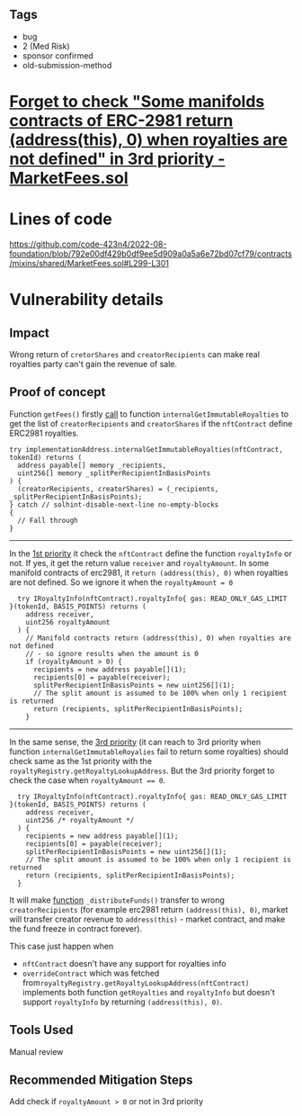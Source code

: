 ## Tags

- bug
- 2 (Med Risk)
- sponsor confirmed
- old-submission-method

# [Forget to check "Some manifolds contracts of ERC-2981 return (address(this), 0) when royalties are not defined" in 3rd priority - MarketFees.sol](https://github.com/code-423n4/2022-08-foundation-findings/issues/147) 

# Lines of code

https://github.com/code-423n4/2022-08-foundation/blob/792e00df429b0df9ee5d909a0a5a6e72bd07cf79/contracts/mixins/shared/MarketFees.sol#L299-L301


# Vulnerability details

## Impact
Wrong return of `cretorShares` and `creatorRecipients` can make real royalties party can't gain the revenue of sale. 
 
## Proof of concept 
Function `getFees()` firstly [call](https://github.com/code-423n4/2022-08-foundation/blob/792e00df429b0df9ee5d909a0a5a6e72bd07cf79/contracts/mixins/shared/MarketFees.sol#L422-L430) to function `internalGetImmutableRoyalties` to get the list of `creatorRecipients` and `creatorShares` if the `nftContract` define ERC2981 royalties.

```solidity=
try implementationAddress.internalGetImmutableRoyalties(nftContract, tokenId) returns (
  address payable[] memory _recipients,
  uint256[] memory _splitPerRecipientInBasisPoints
) {
  (creatorRecipients, creatorShares) = (_recipients, _splitPerRecipientInBasisPoints);
} catch // solhint-disable-next-line no-empty-blocks
{
  // Fall through
}
```
-----
In the [1st priority](https://github.com/code-423n4/2022-08-foundation/blob/792e00df429b0df9ee5d909a0a5a6e72bd07cf79/contracts/mixins/shared/MarketFees.sol#L236-L255) it check the `nftContract` define the function `royaltyInfo` or not. If yes, it get the return value `receiver` and `royaltyAmount`. In some manifold contracts of erc2981, it `return (address(this), 0)` when royalties are not defined. So we ignore it when the `royaltyAmount = 0` 
```solidity=
  try IRoyaltyInfo(nftContract).royaltyInfo{ gas: READ_ONLY_GAS_LIMIT }(tokenId, BASIS_POINTS) returns (
    address receiver,
    uint256 royaltyAmount
  ) {
    // Manifold contracts return (address(this), 0) when royalties are not defined
    // - so ignore results when the amount is 0
    if (royaltyAmount > 0) {
      recipients = new address payable[](1);
      recipients[0] = payable(receiver);
      splitPerRecipientInBasisPoints = new uint256[](1);
      // The split amount is assumed to be 100% when only 1 recipient is returned
      return (recipients, splitPerRecipientInBasisPoints);
    }
```
----
In the same sense, the [3rd priority](https://github.com/code-423n4/2022-08-foundation/blob/792e00df429b0df9ee5d909a0a5a6e72bd07cf79/contracts/mixins/shared/MarketFees.sol#L297-L312) (it can reach to 3rd priority when function `internalGetImmutableRoyalies` fail to return some royalties) should check same as the 1st priority with the `royaltyRegistry.getRoyaltyLookupAddress`. But the 3rd priority forget to check the case when `royaltyAmount == 0`. 
```solidity=
  try IRoyaltyInfo(nftContract).royaltyInfo{ gas: READ_ONLY_GAS_LIMIT }(tokenId, BASIS_POINTS) returns (
    address receiver,
    uint256 /* royaltyAmount */
  ) {
    recipients = new address payable[](1);
    recipients[0] = payable(receiver);
    splitPerRecipientInBasisPoints = new uint256[](1);
    // The split amount is assumed to be 100% when only 1 recipient is returned
    return (recipients, splitPerRecipientInBasisPoints);
  } 
```
It will make [function](https://github.com/code-423n4/2022-08-foundation/blob/792e00df429b0df9ee5d909a0a5a6e72bd07cf79/contracts/mixins/shared/MarketFees.sol#L98) `_distributeFunds()` transfer to wrong `creatorRecipients` (for example erc2981 return `(address(this), 0)`, market will transfer creator revenue to `address(this)` - market contract, and make the fund freeze in contract forever).

This case just happen when
* `nftContract` doesn't have any support for royalties info 
* `overrideContract` which was fetched from`royaltyRegistry.getRoyaltyLookupAddress(nftContract)` implements both function `getRoyalties` and `royaltyInfo` but doesn't support `royaltyInfo` by returning `(address(this), 0)`. 

## Tools Used
Manual review 
  
## Recommended Mitigation Steps
Add check if `royaltyAmount > 0` or not in 3rd priority

